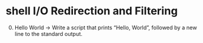 # shell I/O Redirection and Filtering
0. Hello World -> Write a script that prints “Hello, World”, followed by a new line to the standard output.
